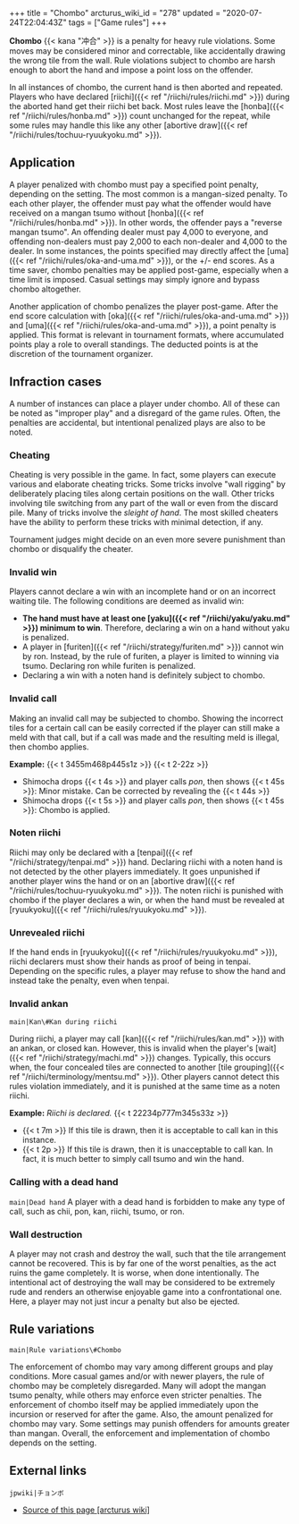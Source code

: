 +++
title = "Chombo"
arcturus_wiki_id = "278"
updated = "2020-07-24T22:04:43Z"
tags = ["Game rules"]
+++

**Chombo** {{< kana "冲合" >}} is a penalty for heavy rule violations. Some moves may be considered
minor and correctable, like accidentally drawing the wrong tile from the wall. Rule violations
subject to chombo are harsh enough to abort the hand and impose a point loss on the offender.

In all instances of chombo, the current hand is then aborted and repeated. Players who have declared
[riichi]({{< ref "/riichi/rules/riichi.md" >}}) during the aborted hand get their riichi bet back.
Most rules leave the [honba]({{< ref "/riichi/rules/honba.md" >}}) count unchanged for the repeat,
while some rules may handle this like any other [abortive
draw]({{< ref "/riichi/rules/tochuu-ryuukyoku.md" >}}).

## Application

A player penalized with chombo must pay a specified point penalty, depending on the setting. The
most common is a mangan-sized penalty. To each other player, the offender must pay what the offender
would have received on a mangan tsumo without [honba]({{< ref "/riichi/rules/honba.md" >}}). In
other words, the offender pays a "reverse mangan tsumo". An offending dealer must pay 4,000 to
everyone, and offending non-dealers must pay 2,000 to each non-dealer and 4,000 to the dealer. In
some instances, the points specified may directly affect the
[uma]({{< ref "/riichi/rules/oka-and-uma.md" >}}), or the +/- end scores. As a time saver, chombo
penalties may be applied post-game, especially when a time limit is imposed. Casual settings may
simply ignore and bypass chombo altogether.

Another application of chombo penalizes the player post-game. After the end score calculation with
[oka]({{< ref "/riichi/rules/oka-and-uma.md" >}}) and
[uma]({{< ref "/riichi/rules/oka-and-uma.md" >}}), a point penalty is applied. This format is
relevant in tournament formats, where accumulated points play a role to overall standings. The
deducted points is at the discretion of the tournament organizer.

## Infraction cases

A number of instances can place a player under chombo. All of these can be noted as "improper play"
and a disregard of the game rules. Often, the penalties are accidental, but intentional penalized
plays are also to be noted.

### Cheating

Cheating is very possible in the game. In fact, some players can execute various and elaborate
cheating tricks. Some tricks involve "wall rigging" by deliberately placing tiles along certain
positions on the wall. Other tricks involving tile switching from any part of the wall or even from
the discard pile. Many of tricks involve the _sleight of hand_. The most skilled cheaters have the
ability to perform these tricks with minimal detection, if any.

Tournament judges might decide on an even more severe punishment than chombo or disqualify the
cheater.

### Invalid win

Players cannot declare a win with an incomplete hand or on an incorrect waiting tile. The following
conditions are deemed as invalid win:

- **The hand must have at least one [yaku]({{< ref "/riichi/yaku/yaku.md" >}}) minimum to win**.
  Therefore, declaring a win on a hand without yaku is penalized.
- A player in [furiten]({{< ref "/riichi/strategy/furiten.md" >}}) cannot win by ron. Instead, by
  the rule of furiten, a player is limited to winning via tsumo. Declaring ron while furiten is
  penalized.
- Declaring a win with a noten hand is definitely subject to chombo.

### Invalid call

Making an invalid call may be subjected to chombo. Showing the incorrect tiles for a certain call
can be easily corrected if the player can still make a meld with that call, but if a call was made
and the resulting meld is illegal, then chombo applies.

**Example:** {{< t 3455m468p445s1z >}} {{< t 2-22z >}}

- Shimocha drops {{< t 4s >}} and player calls _pon_, then shows {{< t 45s >}}: Minor mistake. Can
  be corrected by revealing the {{< t 44s >}}
- Shimocha drops {{< t 5s >}} and player calls _pon_, then shows {{< t 45s >}}: Chombo is applied.

### Noten riichi

Riichi may only be declared with a [tenpai]({{< ref "/riichi/strategy/tenpai.md" >}}) hand.
Declaring riichi with a noten hand is not detected by the other players immediately. It goes
unpunished if another player wins the hand or on an [abortive
draw]({{< ref "/riichi/rules/tochuu-ryuukyoku.md" >}}). The noten riichi is punished with chombo if
the player declares a win, or when the hand must be revealed at
[ryuukyoku]({{< ref "/riichi/rules/ryuukyoku.md" >}}).

### Unrevealed riichi

If the hand ends in [ryuukyoku]({{< ref "/riichi/rules/ryuukyoku.md" >}}), riichi declarers must
show their hands as proof of being in tenpai. Depending on the specific rules, a player may refuse
to show the hand and instead take the penalty, even when tenpai.

### Invalid ankan

`main|Kan\#Kan during riichi`

During riichi, a player may call [kan]({{< ref "/riichi/rules/kan.md" >}}) with an ankan, or closed
kan. However, this is invalid when the player's [wait]({{< ref "/riichi/strategy/machi.md" >}})
changes. Typically, this occurs when, the four concealed tiles are connected to another [tile
grouping]({{< ref "/riichi/terminology/mentsu.md" >}}). Other players cannot detect this rules
violation immediately, and it is punished at the same time as a noten riichi.

**Example:** _Riichi is declared._ {{< t 22234p777m345s33z >}}

- {{< t 7m >}} If this tile is drawn, then it is acceptable to call kan in this instance.
- {{< t 2p >}} If this tile is drawn, then it is unacceptable to call kan. In fact, it is much
  better to simply call tsumo and win the hand.

### Calling with a dead hand

`main|Dead hand` A player with a dead hand is forbidden to make any type of call, such as chii, pon,
kan, riichi, tsumo, or ron.

### Wall destruction

A player may not crash and destroy the wall, such that the tile arrangement cannot be recovered.
This is by far one of the worst penalties, as the act ruins the game completely. It is worse, when
done intentionally. The intentional act of destroying the wall may be considered to be extremely
rude and renders an otherwise enjoyable game into a confrontational one. Here, a player may not just
incur a penalty but also be ejected.

## Rule variations

`main|Rule variations\#Chombo`

The enforcement of chombo may vary among different groups and play conditions. More casual games
and/or with newer players, the rule of chombo may be completely disregarded. Many will adopt the
mangan tsumo penalty, while others may enforce even stricter penalties. The enforcement of chombo
itself may be applied immediately upon the incursion or reserved for after the game. Also, the
amount penalized for chombo may vary. Some settings may punish offenders for amounts greater than
mangan. Overall, the enforcement and implementation of chombo depends on the setting.

## External links

`jpwiki|チョンボ`

- [Source of this page [arcturus wiki]](http://arcturus.su/wiki/Chombo)
